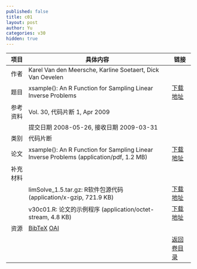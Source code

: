 ```yaml
---
published: false
title: c01
layout: post
author: Yu
categories: v30
hidden: true
---
```


| 项目 | 具体内容 | 链接 |
|---:|---|---|
| 作者 | Karel Van den Meersche, Karline  Soetaert, Dick Van Oevelen| |
| 题目 |xsample(): An R Function for Sampling Linear Inverse Problems | [下载地址](http://www.jstatsoft.org/v30/c01/paper) |
| 参考资料 |Vol. 30, 代码片断 1, Apr 2009 | |
| | 提交日期 2008-05-26, 接收日期 2009-03-31| | 
| 类别 | 代码片断| |
| 论文 | xsample(): An R Function for Sampling Linear Inverse Problems  (application/pdf, 1.2 MB)| [下载地址](http://www.jstatsoft.org/v30/c01/paper) |
| 补充材料 | | |
| |limSolve_1.5.tar.gz: R软件包源代码  (application/x-gzip, 721.9 KB)|  [下载地址](http://www.jstatsoft.org/v30/c01/supp/1) |
| |v30c01.R: 论文的示例程序  (application/octet-stream, 4.8 KB)|  [下载地址](http://www.jstatsoft.org/v30/c01/supp/2) |
| 资源 | [BibTeX](http://www.jstatsoft.org/v30/c01/bibtex) [OAI](http://www.jstatsoft.org/oai?verb=GetRecord&identifier=oai.jstatsoft/v30/c01&prefix=oai_dc)| |
| |  | [返回卷目录]({{site.baseurl}}/volume/v30.html) |